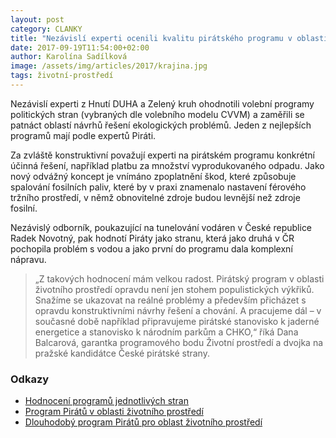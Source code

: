 ```yaml
---
layout: post
category: CLANKY
title: "Nezávislí experti ocenili kvalitu pirátského programu v oblasti životního prostředí"
date: 2017-09-19T11:54:00+02:00
author: Karolína Sadílková
image: /assets/img/articles/2017/krajina.jpg
tags: životní-prostředí
---
```

 
Nezávislí experti z Hnutí DUHA a Zelený kruh ohodnotili volební programy politických stran (vybraných dle volebního modelu CVVM) a zaměřili se patnáct oblastí návrhů řešení ekologických problémů. Jeden z nejlepších programů mají podle expertů Piráti.
 
Za zvláště konstruktivní považují experti na pirátském programu konkrétní účinná řešení, například platbu za množství vyprodukovaného odpadu. Jako nový odvážný koncept je vnímáno zpoplatnění škod, které způsobuje spalování fosilních paliv, které by v praxi znamenalo nastavení férového tržního prostředí, v němž obnovitelné zdroje budou levnější než zdroje fosilní.

Nezávislý odborník, poukazující na tunelování vodáren v České republice Radek Novotný, pak hodnotí Piráty jako stranu, která jako druhá v ČR pochopila problém s vodou a jako první do programu dala komplexní nápravu.

> „Z takových hodnocení mám velkou radost. Pirátský program v oblasti životního prostředí opravdu není jen stohem populistických výkřiků. Snažíme se ukazovat na reálné problémy a především přicházet s opravdu konstruktivními návrhy řešení a chování. A pracujeme dál – v současné době například připravujeme pirátské stanovisko k jaderné energetice a stanovisko k národním parkům a CHKO,“ říká Dana Balcarová, garantka programového bodu Životní prostředí a dvojka na pražské kandidátce České pirátské strany.
 
### Odkazy

* [Hodnocení programů jednotlivých stran](http://hnutiduha.cz/sites/default/files/publikace/2017/09/hodnoceni_vlady.pdf)
* [Program Pirátů v oblasti životního prostředí](https://www.pirati.cz/program/psp2017/zivotni-prostredi/)
* [Dlouhodobý program Pirátů pro oblast životního prostředí](https://www.pirati.cz/program/dlouhodoby/zivotni-prostredi/)
